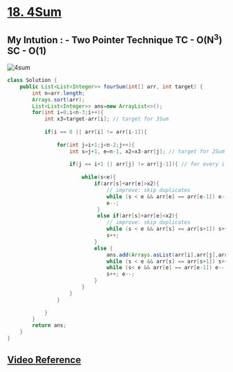 # **[18. 4Sum](https://leetcode.com/problems/4sum/)**

## My Intution : - Two Pointer Technique TC - O(N<sup>3</sup>) SC - O(1)

![4sum](https://user-images.githubusercontent.com/71629248/124089895-f7e3e780-da71-11eb-8df6-221757d8a935.png)


```java
class Solution {
    public List<List<Integer>> fourSum(int[] arr, int target) {
        int n=arr.length;
        Arrays.sort(arr);
        List<List<Integer>> ans=new ArrayList<>();
        for(int i=0;i<n-3;i++){
            int x3=target-arr[i]; // target for 3Sum
            
            if(i == 0 || arr[i] != arr[i-1]){
                
                for(int j=i+1;j<n-2;j++){
                    int s=j+1, e=n-1, x2=x3-arr[j]; // target for 2Sum
                    
                    if(j == i+1 || arr[j] != arr[j-1]){ // for every i this loop will run atleat 1 j==1 would be wrong X try this TCs [-2,-1,-1,1,1,2,2] target=0 ANS is [[-2,-1,1,2],[-1,-1,1,1]] but you'll get [[-2,-1,1,2]] 
                        
                        while(s<e){
                            if(arr[s]+arr[e]>x2){
                                // improve: skip duplicates
                                while (s < e && arr[e] == arr[e-1]) e--;
                                e--;
                             }
                             else if(arr[s]+arr[e]<x2){
                                // improve: skip duplicates
                                while (s < e && arr[s] == arr[s+1]) s++;
                                s++;  
                            } 
                            else {
                                ans.add(Arrays.asList(arr[i],arr[j],arr[s],arr[e]));
                                while (s < e && arr[s] == arr[s+1]) s++;
                                while (s< e && arr[e] == arr[e-1]) e--;
                                s++; e--;
                            }
                        }
                    }
                }

            }
        }
        return ans;
    }
}
```
## **[Video Reference](https://youtu.be/4ggF3tXIAp0)**
